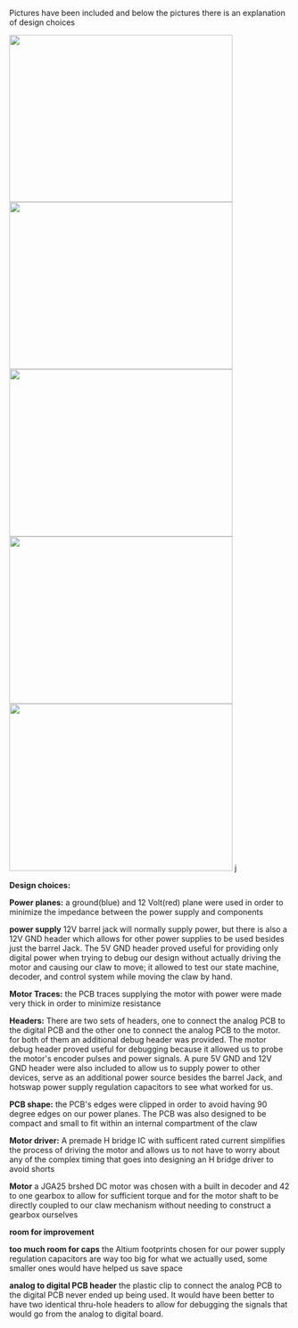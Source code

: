 Pictures have been included and below the pictures there is an explanation of design choices


<img src="https://github.com/PetervandenDoel/Robot-Claw/assets/73015873/af0889a6-7423-4307-9a6c-34c6a29ee2d0" width="400" height="300" />

<img src="https://github.com/PetervandenDoel/Robot-Claw/assets/73015873/51e9a5e7-8e7a-490d-8dcb-96f2d673c20e" width="400" height="300" />
<img src="https://github.com/PetervandenDoel/Robot-Claw/assets/73015873/6382f749-248e-4361-b53c-ef7e72ca8670" width="400" height="300" />

<img src="https://github.com/PetervandenDoel/Robot-Claw/assets/73015873/15f82367-69b0-4884-9342-ba6e84c2b8d0" width="400" height="300" />

<img src="https://github.com/PetervandenDoel/Robot-Claw/assets/73015873/8a9e8ee0-6425-4c25-b33c-d96be40cbf88" width="400" height="300" />
j

**Design choices:**

**Power planes:** a ground(blue) and 12 Volt(red) plane were used in order to minimize the impedance between the power supply and components

**power supply** 12V barrel jack will normally supply power, but there is also a 12V GND header which allows for other power supplies to be used besides just the barrel Jack. The 5V GND header proved useful for providing only digital power when trying to debug our design without actually driving the motor and causing our claw to move; it allowed to test our state machine, decoder, and control system while moving the claw by hand.

**Motor Traces:** the PCB traces supplying the motor with power were made very thick in order to minimize resistance

**Headers:** There are two sets of headers, one to connect the analog PCB to the digital PCB and the other one to connect the analog PCB to the motor. for both of them an additional debug header was provided. The motor debug header proved useful for debugging because it allowed us to probe the motor's encoder pulses and power signals. A pure 5V GND and 12V GND header were also included to allow us to supply power to other devices, serve as an additional power source besides the barrel Jack, and hotswap power supply regulation capacitors to see what worked for us.

**PCB shape:** the PCB's edges were clipped in order to avoid having 90 degree edges on our power planes. The PCB was also designed to be compact and small to fit within an internal compartment of the claw


**Motor driver:** A premade H bridge IC with sufficent rated current simplifies the process of driving the motor and allows us to not have to worry about any of the complex timing that goes into designing an H bridge driver to avoid shorts 

**Motor** a JGA25 brshed DC motor was chosen with a built in decoder and 42 to one gearbox to allow for sufficient torque and for the motor shaft to be directly coupled to our claw mechanism without needing to construct a gearbox ourselves

**room for improvement** 

**too much room for caps** the Altium footprints chosen for our power supply regulation capacitors are way too big for what we actually used, some smaller ones would have helped us save space

**analog to digital PCB header** the plastic clip to connect the analog PCB to the digital PCB never ended up being used. It would have been better to have two identical thru-hole headers to allow for debugging the signals that would go from the analog to digital board.

